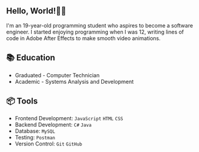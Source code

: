 ## Hello, World!👋🏻
I'm an 19-year-old programming student who aspires to become a software engineer. I started enjoying programming when I was 12, writing lines of code in Adobe After Effects to make smooth video animations.

## 📚 Education
- Graduated - Computer Technician
- Academic - Systems Analysis and Development

## 📦 Tools

- Frontend Development: ```JavaScript``` ```HTML``` ```CSS``` <br>
- Backend Development: ```C#``` ```Java``` <br>
- Database: ```MySQL``` <br>
- Testing: ```Postman``` <br>
- Version Control: ```Git``` ```GitHub``` <br>

